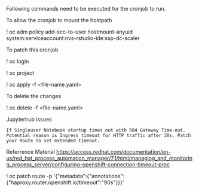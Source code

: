 Following commands need to be executed for the cronjob to run.


 To allow the cronjob to mount the hostpath

   ! oc adm policy add-scc-to-user hostmount-anyuid system:serviceaccount:nvs-rstudio-ide:ssp-dc-scaler
   
   
 To patch this cronjob

   ! oc login 
   
   ! oc project <project-name>
   
   ! oc apply -f <file-name.yaml>
   
   
To delete the changes
   
   ! oc delete -f <file-name.yaml>
 
Jupyterhub issues
    
    If Singleuser Notebook startup times out with 504 Gateway Time-out. Potential reason is Ingress timeout for HTTP traffic after 30s. Patch your Route to set extended timeout.
   
   Referrence Material https://access.redhat.com/documentation/en-us/red_hat_process_automation_manager/7.1/html/managing_and_monitoring_process_server/configuring-openshift-connection-timeout-proc
   
   ! oc patch route <route-name> -p  '{"metadata":{"annotations":{"haproxy.router.openshift.io/timeout":"90s"}}}'
